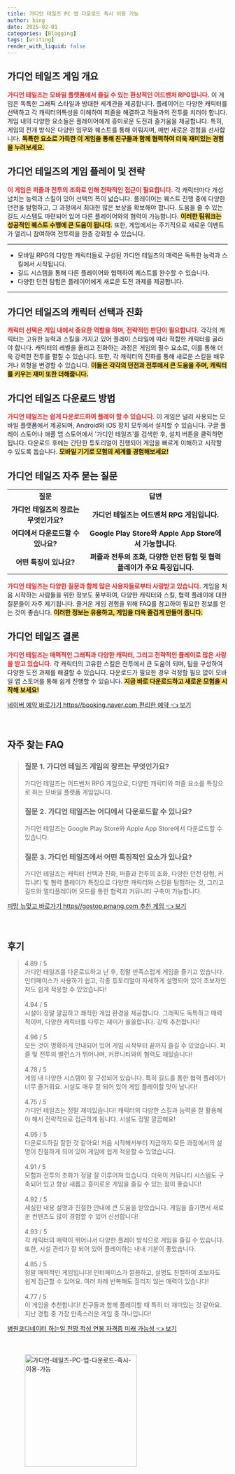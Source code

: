 ```yaml
---
title: 가디언 테일즈 PC 앱 다운로드 즉시 이용 가능
author: bing
date: 2025-02-01
categories: [Blogging]
tags: [writing]
render_with_liquid: false
---
```



<h2 id='게임 개요'>가디언 테일즈 게임 개요</h2>

<p><b><span style="color: #ee2323;">가디언 테일즈는 모바일 플랫폼에서 즐길 수 있는 환상적인 어드벤처 RPG입니다.</span></b> 이 게임은 독특한 그래픽 스타일과 방대한 세계관을 제공합니다. 플레이어는 다양한 캐릭터를 선택하고 각 캐릭터의특성을 이해하여 퍼즐을 해결하고 적들과의 전투를 치러야 합니다. 게임 내의 다양한 요소들은 플레이어에게 흥미로운 도전과 즐거움을 제공합니다. 특히, 게임의 전개 방식은 다양한 임무와 퀘스트를 통해 이뤄지며, 매번 새로운 경험을 선사합니다. <b><span style="background-color: #ffe066;">독특한 요소로 가득한 이 게임을 통해 친구들과 함께 협력하여 더욱 재미있는 경험을 누려보세요.</span></b></p>

<h2 id='게임 플레이 및 전략'>가디언 테일즈의 게임 플레이 및 전략</h2>

<p><b><span style="color: #ee2323;">이 게임은 퍼즐과 전투의 조화로 인해 전략적인 접근이 필요합니다.</span></b> 각 캐릭터마다 개성 넘치는 능력과 스킬이 있어 선택의 폭이 넓습니다. 플레이어는 퀘스트 진행 중에 다양한 던전을 탐험하고, 그 과정에서 최대한 많은 보상을 확보해야 합니다. 도움을 줄 수 있는 길드 시스템도 마련되어 있어 다른 플레이어와의 협력이 가능합니다. <b><span style="background-color: #ffe066;">이러한 팀워크는 성공적인 퀘스트 수행에 큰 도움이 됩니다.</span></b> 또한, 게임에서는 주기적으로 새로운 이벤트가 열리니 참여하여 전투력을 한층 강화할 수 있습니다.</p>

<hr />

<ul>
    <li>모바일 RPG의 다양한 캐릭터들로 구성된 가디언 테일즈의 매력은 독특한 능력과 스킬에서 시작됩니다.</li>
    <li>길드 시스템을 통해 다른 플레이어와 협력하여 퀘스트를 완수할 수 있습니다.</li>
    <li>다양한 던전 탐험은 플레이어에게 새로운 도전 과제를 제공합니다.</li>
</ul>

<hr />

<h2 id='캐릭터 선택과 진화'>가디언 테일즈의 캐릭터 선택과 진화</h2>

<p><b><span style="color: #ee2323;">캐릭터 선택은 게임 내에서 중요한 역할을 하며, 전략적인 판단이 필요합니다.</span></b> 각각의 캐릭터는 고유한 능력과 스킬을 가지고 있어 플레이 스타일에 따라 적합한 캐릭터를 골라야 합니다. 캐릭터의 레벨을 올리고 진화하는 과정은 게임의 필수 요소로, 이를 통해 더욱 강력한 전투를 펼칠 수 있습니다. 또한, 각 캐릭터의 진화를 통해 새로운 스킬을 배우거나 외형을 변경할 수 있습니다. <b><span style="background-color: #ffe066;">이들은 각각의 던전과 전투에서 큰 도움을 주며, 캐릭터를 키우는 재미 또한 더해줍니다.</span></b></p>

<h2 id='다운로드 방법'>가디언 테일즈 다운로드 방법</h2>

<p><b><span style="color: #ee2323;">가디언 테일즈는 쉽게 다운로드하여 플레이 할 수 있습니다.</span></b> 이 게임은 널리 사용되는 모바일 플랫폼에서 제공되며, Android와 iOS 장치 모두에서 설치할 수 있습니다. 구글 플레이 스토어나 애플 앱 스토어에서 '가디언 테일즈'를 검색한 후, 설치 버튼을 클릭하면 됩니다. 다운로드 후에는 간단한 튜토리얼이 진행되어 게임을 빠르게 이해하고 시작할 수 있도록 돕습니다.  <b><span style="background-color: #ffe066;">모바일 기기로 모험의 세계를 경험해보세요!</span></b></p>

<h2 id='자주 묻는 질문'>가디언 테일즈 자주 묻는 질문</h2>

<table>
    <tr>
        <td style="text-align: center; height: 17px;"><b>질문</b></td>
        <td style="text-align: center; height: 17px;"><b>답변</b></td>
    </tr>
    <tr>
        <td style="text-align: center; height: 17px;"><b>가디언 테일즈의 장르는 무엇인가요?</b></td>
        <td style="text-align: center; height: 17px;"><b>가디언 테일즈는 어드벤처 RPG 게임입니다.</b></td>
    </tr>
    <tr>
        <td style="text-align: center; height: 17px;"><b>어디에서 다운로드할 수 있나요?</b></td>
        <td style="text-align: center; height: 17px;"><b>Google Play Store와 Apple App Store에서 가능합니다.</b></td>
    </tr>
    <tr>
        <td style="text-align: center; height: 17px;"><b>어떤 특징이 있나요?</b></td>
        <td style="text-align: center; height: 17px;"><b>퍼즐과 전투의 조화, 다양한 던전 탐험 및 협력 플레이가 주요 특징입니다.</b></td>
    </tr>
</table>

<p><b><span style="color: #ee2323;">가디언 테일즈는 다양한 질문과 함께 많은 사용자들로부터 사랑받고 있습니다.</span></b> 게임을 처음 시작하는 사람들을 위한 정보도 풍부하여, 다양한 캐릭터와 스킬, 협력 플레이에 대한 질문들이 자주 제기됩니다. 즐거운 게임 경험을 위해 FAQ를 참고하여 필요한 정보를 얻는 것이 좋습니다. <b><span style="background-color: #ffe066;">이러한 정보는 유용하고, 게임을 더욱 즐겁게 만들어 줍니다.</span></b></p>

<h2 id='결론'>가디언 테일즈 결론</h2>

<p><b><span style="color: #ee2323;">가디언 테일즈는 매력적인 그래픽과 다양한 캐릭터, 그리고 전략적인 플레이로 많은 사랑을 받고 있습니다.</span></b> 각 캐릭터의 고유한 스킬은 전투에서 큰 도움이 되며, 팀을 구성하여 다양한 도전 과제를 해결할 수 있습니다. 다운로드가 필요한 경우 걱정할 필요 없이 모바일 앱 스토어를 통해 쉽게 진행할 수 있습니다. <b><span style="background-color: #ffe066;">지금 바로 다운로드하고 새로운 모험을 시작해 보세요!</span></b></p>


<p><a class="click-button" title="네이버 예약 바로가기 https//booking.naver.com 편리한 예약" href="https://adkhouse.github.io/posts/%EB%84%A4%EC%9D%B4%EB%B2%84-%EC%98%88%EC%95%BD-%EB%B0%94%EB%A1%9C%EA%B0%80%EA%B8%B0-httpsbooking.naver.com-%ED%8E%B8%EB%A6%AC%ED%95%9C-%EC%98%88%EC%95%BD/" rel="dofollow">네이버 예약 바로가기 https//booking.naver.com 편리한 예약 👈 보기</a></p><br>
<h2 id='자주_찾는_FAQ'>자주 찾는 FAQ</h2>
<div itemscope="" itemtype="https://schema.org/FAQPage"> 
<blockquote> 
<div itemscope="" itemprop="mainEntity" itemtype="https://schema.org/Question"> 
<h3 itemprop="name">질문 1. 가디언 테일즈 게임의 장르는 무엇인가요?</h3> 
<div itemscope="" itemprop="acceptedAnswer" itemtype="https://schema.org/Answer"> 
<span itemprop="text"> 
<p>가디언 테일즈는 어드벤처 RPG 게임으로, 다양한 캐릭터와 퍼즐 요소를 특징으로 하는 모바일 플랫폼 게임입니다.</p> 
</span> 
</div> 
</div> 
<div itemscope="" itemprop="mainEntity" itemtype="https://schema.org/Question"> 
<h3 itemprop="name">질문 2. 가디언 테일즈는 어디에서 다운로드할 수 있나요?</h3> 
<div itemscope="" itemprop="acceptedAnswer" itemtype="https://schema.org/Answer"> 
<span itemprop="text"> 
<p>가디언 테일즈는 Google Play Store와 Apple App Store에서 다운로드할 수 있습니다.</p> 
</span> 
</div> 
</div> 
<div itemscope="" itemprop="mainEntity" itemtype="https://schema.org/Question"> 
<h3 itemprop="name">질문 3. 가디언 테일즈에서 어떤 특징적인 요소가 있나요?</h3> 
<div itemscope="" itemprop="acceptedAnswer" itemtype="https://schema.org/Answer"> 
<span itemprop="text"> 
<p>가디언 테일즈는 캐릭터 선택과 진화, 퍼즐과 전투의 조화, 다양한 던전 탐험, 커뮤니티 및 협력 플레이가 특징으로 다양한 캐릭터와 스킬을 탐험하는 것, 그리고 길드와 멀티플레이어 모드를 통한 협력과 커뮤니티 구축이 가능합니다.</p> 
</span> 
</div> 
</div> 
</blockquote> 
</div>
<p><a class="click-button" title="피망 뉴맞고 바로가기 https//gostop.pmang.com 추천 게임" href="https://adkhouse.github.io/posts/%ED%94%BC%EB%A7%9D-%EB%89%B4%EB%A7%9E%EA%B3%A0-%EB%B0%94%EB%A1%9C%EA%B0%80%EA%B8%B0-httpsgostop.pmang.com-%EC%B6%94%EC%B2%9C-%EA%B2%8C%EC%9E%84/" rel="dofollow">피망 뉴맞고 바로가기 https//gostop.pmang.com 추천 게임 👈 보기</a></p><br>
<h2 id='후기'>후기</h2>
<div itemscope itemtype="https://schema.org/Product">
  <blockquote>
  <div itemprop="review" itemscope itemtype="https://schema.org/Review">
      <div itemprop="reviewRating" itemscope itemtype="https://schema.org/Rating"> <span itemprop="ratingValue">4.89</span> / <span itemprop="bestRating">5</span> </div>
      <span itemprop="reviewBody">가디언 테일즈를 다운로드하고 난 후, 정말 만족스럽게 게임을 즐기고 있습니다. 인터페이스가 사용하기 쉽고, 각종 튜토리얼이 자세하게 설명되어 있어 초보자인 저도 쉽게 적응할 수 있었습니다!</span>
  </div>
  <br>
  <div itemprop="review" itemscope itemtype="https://schema.org/Review">
      <div itemprop="reviewRating" itemscope itemtype="https://schema.org/Rating"> <span itemprop="ratingValue">4.94</span> / <span itemprop="bestRating">5</span> </div>
      <span itemprop="reviewBody">시설이 정말 깔끔하고 쾌적한 게임 환경을 제공합니다. 그래픽도 독특하고 매력적이며, 다양한 캐릭터를 다루는 재미가 쏠쏠합니다. 강력 추천합니다!</span>
  </div>
  <br>
  <div itemprop="review" itemscope itemtype="https://schema.org/Review">
      <div itemprop="reviewRating" itemscope itemtype="https://schema.org/Rating"> <span itemprop="ratingValue">4.96</span> / <span itemprop="bestRating">5</span> </div>
      <span itemprop="reviewBody">모든 것이 명확하게 안내되어 있어 게임 시작부터 끝까지 즐길 수 있었습니다. 퍼즐 및 전투의 밸런스가 뛰어나며, 커뮤니티와의 협력도 재밌습니다!</span>
  </div>
  <br>
  <div itemprop="review" itemscope itemtype="https://schema.org/Review">
      <div itemprop="reviewRating" itemscope itemtype="https://schema.org/Rating"> <span itemprop="ratingValue">4.78</span> / <span itemprop="bestRating">5</span> </div>
      <span itemprop="reviewBody">게임 내 다양한 시스템이 잘 구성되어 있습니다. 특히 길드를 통한 협력 플레이가 너무 즐거워요. 시설도 매우 잘 되어 있어 게임 플레이할 맛이 납니다!</span>
  </div>
  <br>
  <div itemprop="review" itemscope itemtype="https://schema.org/Review">
      <div itemprop="reviewRating" itemscope itemtype="https://schema.org/Rating"> <span itemprop="ratingValue">4.75</span> / <span itemprop="bestRating">5</span> </div>
      <span itemprop="reviewBody">가디언 테일즈는 정말 재미있습니다! 캐릭터의 다양한 스킬과 능력을 잘 활용해야 해서 전략적으로 접근하게 됩니다. 시설도 정말 깔끔해요!</span>
  </div>
  <br>
  <div itemprop="review" itemscope itemtype="https://schema.org/Review">
      <div itemprop="reviewRating" itemscope itemtype="https://schema.org/Rating"> <span itemprop="ratingValue">4.95</span> / <span itemprop="bestRating">5</span> </div>
      <span itemprop="reviewBody">다운로드하길 잘한 것 같아요! 처음 시작해서부터 지금까지 모든 과정에서의 설명이 친절하게 되어 있어 게임에 쉽게 적응할 수 있었습니다.</span>
  </div>
  <br>
  <div itemprop="review" itemscope itemtype="https://schema.org/Review">
      <div itemprop="reviewRating" itemscope itemtype="https://schema.org/Rating"> <span itemprop="ratingValue">4.91</span> / <span itemprop="bestRating">5</span> </div>
      <span itemprop="reviewBody">모험과 전투의 조화가 정말 잘 이루어져 있습니다. 더욱이 커뮤니티 시스템도 구축되어 있고 항상 새롭고 흥미로운 게임을 즐길 수 있는 점이 좋습니다!</span>
  </div>
  <br>
  <div itemprop="review" itemscope itemtype="https://schema.org/Review">
      <div itemprop="reviewRating" itemscope itemtype="https://schema.org/Rating"> <span itemprop="ratingValue">4.92</span> / <span itemprop="bestRating">5</span> </div>
      <span itemprop="reviewBody">세심한 내용 설명과 친절한 안내에 큰 도움을 받았습니다. 게임을 즐기면서 새로운 컨텐츠도 많이 경험할 수 있어 신선합니다!</span>
  </div>
  <br>
  <div itemprop="review" itemscope itemtype="https://schema.org/Review">
      <div itemprop="reviewRating" itemscope itemtype="https://schema.org/Rating"> <span itemprop="ratingValue">4.93</span> / <span itemprop="bestRating">5</span> </div>
      <span itemprop="reviewBody">각 캐릭터의 매력이 뛰어나서 다양한 플레이 방식으로 게임을 즐길 수 있습니다. 또한, 시설 관리가 잘 되어 있어 플레이하는 내내 기분이 좋았습니다.</span>
  </div>
  <br>
  <div itemprop="review" itemscope itemtype="https://schema.org/Review">
      <div itemprop="reviewRating" itemscope itemtype="https://schema.org/Rating"> <span itemprop="ratingValue">4.85</span> / <span itemprop="bestRating">5</span> </div>
      <span itemprop="reviewBody">정말 매력적인 게임입니다! 인터페이스가 깔끔하고, 설명도 친절하여 초보자도 쉽게 접근할 수 있어요. 여러 차례 반복해도 질리지 않는 매력이 있습니다!</span>
  </div>
  <br>
  <div itemprop="review" itemscope itemtype="https://schema.org/Review">
      <div itemprop="reviewRating" itemscope itemtype="https://schema.org/Rating"> <span itemprop="ratingValue">4.77</span> / <span itemprop="bestRating">5</span> </div>
      <span itemprop="reviewBody">이 게임을 추천합니다! 친구들과 함께 플레이할 때 특히 더 재미있는 것 같아요. 지난 경험 중 가장 만족스러운 게임 중 하나입니다!</span>
  </div>
  </blockquote>
</div>
<p><a class="click-button" title="병원코디네이터 하는일 전망 적성 연봉 자격증 미래 가능성" href="https://adkhouse.github.io/posts/%EB%B3%91%EC%9B%90%EC%BD%94%EB%94%94%EB%84%A4%EC%9D%B4%ED%84%B0-%ED%95%98%EB%8A%94%EC%9D%BC-%EC%A0%84%EB%A7%9D-%EC%A0%81%EC%84%B1-%EC%97%B0%EB%B4%89-%EC%9E%90%EA%B2%A9%EC%A6%9D-%EB%AF%B8%EB%9E%98-%EA%B0%80%EB%8A%A5%EC%84%B1/" rel="dofollow">병원코디네이터 하는일 전망 적성 연봉 자격증 미래 가능성 👈 보기</a></p><br>
<figure class="image"><img src="https://adkhouse.github.io/assets/img/thumbnail/가디언-테일즈-PC-앱-다운로드-즉시-이용-가능.webp" alt="가디언-테일즈-PC-앱-다운로드-즉시-이용-가능" width="256" height="256"></figure>